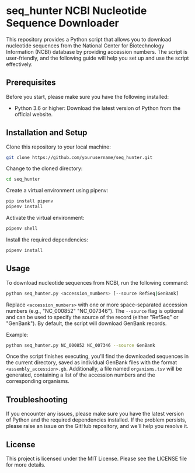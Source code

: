 seq_hunter NCBI Nucleotide Sequence Downloader
===================================

This repository provides a Python script that allows you to download nucleotide sequences from the National Center for Biotechnology Information (NCBI) database by providing accession numbers. The script is user-friendly, and the following guide will help you set up and use the script effectively.

Prerequisites
-------------

Before you start, please make sure you have the following installed:

- Python 3.6 or higher: Download the latest version of Python from the official website.

Installation and Setup
----------------------

Clone this repository to your local machine:

```bash
git clone https://github.com/yourusername/seq_hunter.git
```

Change to the cloned directory:

```bash
cd seq_hunter
```

Create a virtual environment using pipenv:

```bash
pip install pipenv
pipenv install
```

Activate the virtual environment:

```bash
pipenv shell
```

Install the required dependencies:

```bash
pipenv install
```

Usage
-----

To download nucleotide sequences from NCBI, run the following command:

```bash
python seq_hunter.py <accession_numbers> [--source RefSeq|GenBank]
```

Replace `<accession_numbers>` with one or more space-separated accession numbers (e.g., "NC_000852" "NC_007346"). The `--source` flag is optional and can be used to specify the source of the record (either "RefSeq" or "GenBank"). By default, the script will download GenBank records.

Example:

```bash
python seq_hunter.py NC_000852 NC_007346 --source GenBank
```

Once the script finishes executing, you'll find the downloaded sequences in the current directory, saved as individual GenBank files with the format `<assembly_accession>.gb`. Additionally, a file named `organisms.tsv` will be generated, containing a list of the accession numbers and the corresponding organisms.

Troubleshooting
---------------

If you encounter any issues, please make sure you have the latest version of Python and the required dependencies installed. If the problem persists, please raise an issue on the GitHub repository, and we'll help you resolve it.

License
-------

This project is licensed under the MIT License. Please see the LICENSE file for more details.

